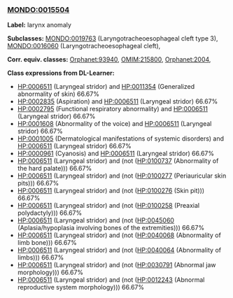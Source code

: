 
### [MONDO:0015504](http://purl.obolibrary.org/obo/MONDO_0015504)
**Label:** larynx anomaly

**Subclasses:** [MONDO:0019763](http://purl.obolibrary.org/obo/MONDO_0019763) (Laryngotracheoesophageal cleft type 3), [MONDO:0016060](http://purl.obolibrary.org/obo/MONDO_0016060) (Laryngotracheoesophageal cleft), 

**Corr. equiv. classes:** [Orphanet:93940](http://www.orpha.net/ORDO/Orphanet_93940), [OMIM:215800](http://purl.obolibrary.org/obo/OMIM_215800), [Orphanet:2004](http://www.orpha.net/ORDO/Orphanet_2004), 

**Class expressions from DL-Learner:**

- [HP:0006511](http://purl.obolibrary.org/obo/HP_0006511) (Laryngeal stridor) and [HP:0011354](http://purl.obolibrary.org/obo/HP_0011354) (Generalized abnormality of skin) 66.67%
- [HP:0002835](http://purl.obolibrary.org/obo/HP_0002835) (Aspiration) and [HP:0006511](http://purl.obolibrary.org/obo/HP_0006511) (Laryngeal stridor) 66.67%
- [HP:0002795](http://purl.obolibrary.org/obo/HP_0002795) (Functional respiratory abnormality) and [HP:0006511](http://purl.obolibrary.org/obo/HP_0006511) (Laryngeal stridor) 66.67%
- [HP:0001608](http://purl.obolibrary.org/obo/HP_0001608) (Abnormality of the voice) and [HP:0006511](http://purl.obolibrary.org/obo/HP_0006511) (Laryngeal stridor) 66.67%
- [HP:0001005](http://purl.obolibrary.org/obo/HP_0001005) (Dermatological manifestations of systemic disorders) and [HP:0006511](http://purl.obolibrary.org/obo/HP_0006511) (Laryngeal stridor) 66.67%
- [HP:0000961](http://purl.obolibrary.org/obo/HP_0000961) (Cyanosis) and [HP:0006511](http://purl.obolibrary.org/obo/HP_0006511) (Laryngeal stridor) 66.67%
- [HP:0006511](http://purl.obolibrary.org/obo/HP_0006511) (Laryngeal stridor) and (not ([HP:0100737](http://purl.obolibrary.org/obo/HP_0100737) (Abnormality of the hard palate))) 66.67%
- [HP:0006511](http://purl.obolibrary.org/obo/HP_0006511) (Laryngeal stridor) and (not ([HP:0100277](http://purl.obolibrary.org/obo/HP_0100277) (Periauricular skin pits))) 66.67%
- [HP:0006511](http://purl.obolibrary.org/obo/HP_0006511) (Laryngeal stridor) and (not ([HP:0100276](http://purl.obolibrary.org/obo/HP_0100276) (Skin pit))) 66.67%
- [HP:0006511](http://purl.obolibrary.org/obo/HP_0006511) (Laryngeal stridor) and (not ([HP:0100258](http://purl.obolibrary.org/obo/HP_0100258) (Preaxial polydactyly))) 66.67%
- [HP:0006511](http://purl.obolibrary.org/obo/HP_0006511) (Laryngeal stridor) and (not ([HP:0045060](http://purl.obolibrary.org/obo/HP_0045060) (Aplasia/hypoplasia involving bones of the extremities))) 66.67%
- [HP:0006511](http://purl.obolibrary.org/obo/HP_0006511) (Laryngeal stridor) and (not ([HP:0040068](http://purl.obolibrary.org/obo/HP_0040068) (Abnormality of limb bone))) 66.67%
- [HP:0006511](http://purl.obolibrary.org/obo/HP_0006511) (Laryngeal stridor) and (not ([HP:0040064](http://purl.obolibrary.org/obo/HP_0040064) (Abnormality of limbs))) 66.67%
- [HP:0006511](http://purl.obolibrary.org/obo/HP_0006511) (Laryngeal stridor) and (not ([HP:0030791](http://purl.obolibrary.org/obo/HP_0030791) (Abnormal jaw morphology))) 66.67%
- [HP:0006511](http://purl.obolibrary.org/obo/HP_0006511) (Laryngeal stridor) and (not ([HP:0012243](http://purl.obolibrary.org/obo/HP_0012243) (Abnormal reproductive system morphology))) 66.67%


